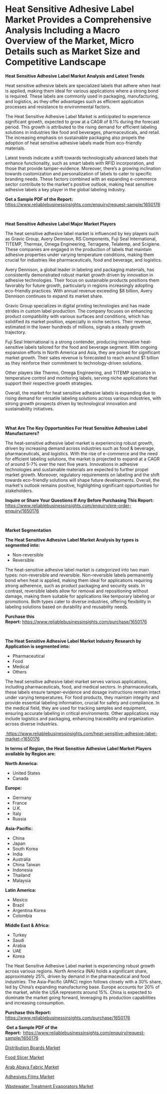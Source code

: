 <p><h1>Heat Sensitive Adhesive Label Market Provides a Comprehensive Analysis Including a Macro Overview of the Market, Micro Details such as Market Size and Competitive Landscape</h1></p><p><strong>Heat Sensitive Adhesive Label Market Analysis and Latest Trends</strong></p>
<p><p>Heat sensitive adhesive labels are specialized labels that adhere when heat is applied, making them ideal for various applications where a strong bond is required. These labels are commonly used in packaging, manufacturing, and logistics, as they offer advantages such as efficient application processes and resistance to environmental factors.</p><p>The Heat Sensitive Adhesive Label Market is anticipated to experience significant growth, expected to grow at a CAGR of 8.1% during the forecast period. This growth is attributed to the rising demand for efficient labeling solutions in industries like food and beverages, pharmaceuticals, and retail. The increasing emphasis on sustainable packaging also propels the adoption of heat sensitive adhesive labels made from eco-friendly materials.</p><p>Latest trends indicate a shift towards technologically advanced labels that enhance functionality, such as smart labels with RFID incorporation, and those that provide tamper-evidence. Moreover, there’s a growing inclination towards customization and personalization of labels to cater to specific branding needs. These factors combined with an expanding e-commerce sector contribute to the market's positive outlook, making heat sensitive adhesive labels a key player in the global labeling industry.</p></p>
<p><strong>Get a Sample PDF of the Report:&nbsp;</strong> <a href="https://www.reliablebusinessinsights.com/enquiry/request-sample/1650176?utm_campaign=1873&utm_medium=2&utm_source=Github&utm_content=ia&utm_term=16122024&utm_id=heat-sensitive-adhesive-label">https://www.reliablebusinessinsights.com/enquiry/request-sample/1650176</a></p>
<p>&nbsp;</p>
<p><strong>Heat Sensitive Adhesive Label Major Market Players</strong></p>
<p><p>The heat sensitive adhesive label market is influenced by key players such as Gravic Group, Avery Dennison, RS Components, Fuji Seal International, TITEMP, Thermax, Omega Engineering, Terragene, Telatemp, and Scigiene. These companies are engaged in the production of labels that maintain adhesive properties under varying temperature conditions, making them crucial for industries like pharmaceuticals, food and beverage, and logistics.</p><p>Avery Dennison, a global leader in labeling and packaging materials, has consistently demonstrated robust market growth driven by innovation in adhesive technologies. Their focus on sustainable products positions them favorably for future growth, particularly in regions increasingly adopting eco-friendly practices. With annual revenue exceeding $8 billion, Avery Dennison continues to expand its market share.</p><p>Gravic Group specializes in digital printing technologies and has made strides in custom label production. The company focuses on enhancing product compatibility with various surfaces and conditions, which has solidified its market position, especially in niche sectors. Their revenue, estimated in the lower hundreds of millions, signals a steady growth trajectory.</p><p>Fuji Seal International is a strong contender, producing innovative heat-sensitive labels tailored for the food and beverage segment. With ongoing expansion efforts in North America and Asia, they are poised for significant market growth. Their sales revenue is forecasted to reach around $1 billion as they reinforce their commitment to technology-driven solutions.</p><p>Other players like Thermo, Omega Engineering, and TITEMP specialize in temperature control and monitoring labels, serving niche applications that support their respective growth strategies.</p><p>Overall, the market for heat sensitive adhesive labels is expanding due to rising demand for versatile labeling solutions across various industries, with strong growth prospects driven by technological innovation and sustainability initiatives.</p></p>
<p>&nbsp;</p>
<p><strong>What Are The Key Opportunities For Heat Sensitive Adhesive Label Manufacturers?</strong></p>
<p><p>The heat-sensitive adhesive label market is experiencing robust growth, driven by increasing demand across industries such as food & beverage, pharmaceuticals, and logistics. With the rise of e-commerce and the need for efficient labeling solutions, the market is projected to expand at a CAGR of around 5-7% over the next five years. Innovations in adhesive technologies and sustainable materials are expected to further propel market growth. Moreover, regulatory requirements on labeling and the shift towards eco-friendly solutions will shape future developments. Overall, the market's outlook remains positive, highlighting significant opportunities for stakeholders.</p></p>
<p><strong>Inquire or Share Your Questions If Any Before Purchasing This Report:</strong> <a href="https://www.reliablebusinessinsights.com/enquiry/pre-order-enquiry/1650176?utm_campaign=1873&utm_medium=2&utm_source=Github&utm_content=ia&utm_term=16122024&utm_id=heat-sensitive-adhesive-label">https://www.reliablebusinessinsights.com/enquiry/pre-order-enquiry/1650176</a></p>
<p>&nbsp;</p>
<p><strong>Market Segmentation</strong></p>
<p><strong>The Heat Sensitive Adhesive Label Market Analysis by types is segmented into:</strong></p>
<p><ul><li>Non-reversible</li><li>Reversible</li></ul></p>
<p><p>The heat-sensitive adhesive label market is categorized into two main types: non-reversible and reversible. Non-reversible labels permanently bond when heat is applied, making them ideal for applications requiring strong adherence, such as product packaging and security seals. In contrast, reversible labels allow for removal and repositioning without damage, making them suitable for applications like temporary labeling or promotions. Both types cater to diverse industries, offering flexibility in labeling solutions based on durability and reusability needs.</p></p>
<p><strong>Purchase this Report:&nbsp;</strong><a href="https://www.reliablebusinessinsights.com/purchase/1650176?utm_campaign=1873&utm_medium=2&utm_source=Github&utm_content=ia&utm_term=16122024&utm_id=heat-sensitive-adhesive-label">https://www.reliablebusinessinsights.com/purchase/1650176</a></p>
<p>&nbsp;</p>
<p><strong>The Heat Sensitive Adhesive Label Market Industry Research by Application is segmented into:</strong></p>
<p><ul><li>Pharmaceutical</li><li>Food</li><li>Medical</li><li>Others</li></ul></p>
<p><p>The heat sensitive adhesive label market serves various applications, including pharmaceuticals, food, and medical sectors. In pharmaceuticals, these labels ensure tamper-evidence and dosage instructions remain intact under varying temperatures. For food products, they maintain integrity and provide essential labeling information, crucial for safety and compliance. In the medical field, they are used for tracking samples and equipment, ensuring accurate labeling in critical environments. Other applications may include logistics and packaging, enhancing traceability and organization across diverse industries.</p></p>
<p><a href="https://www.reliablebusinessinsights.com/heat-sensitive-adhesive-label-market-r1650176?utm_campaign=1873&utm_medium=2&utm_source=Github&utm_content=ia&utm_term=16122024&utm_id=heat-sensitive-adhesive-label">&nbsp;https://www.reliablebusinessinsights.com/heat-sensitive-adhesive-label-market-r1650176</a></p>
<p><strong>In terms of Region, the Heat Sensitive Adhesive Label Market Players available by Region are:</strong></p>
<p>
    <p> <strong> North America: </strong>
        <ul>
            <li>United States</li>
            <li>Canada</li>
        </ul>
        </p> 
    <p> <strong> Europe: </strong>
        <ul>
            <li>Germany</li>
            <li>France</li>
            <li>U.K.</li>
            <li>Italy</li>
            <li>Russia</li>
        </ul>
        </p> 
    <p> <strong> Asia-Pacific: </strong>
        <ul>
            <li>China</li>
            <li>Japan</li>
            <li>South Korea</li>
            <li>India</li>
            <li>Australia</li>
            <li>China Taiwan</li>
            <li>Indonesia</li>
            <li>Thailand</li>
            <li>Malaysia</li>
        </ul>
        </p> 
    <p> <strong> Latin America: </strong>
        <ul>
            <li>Mexico</li>
            <li>Brazil</li>
            <li>Argentina Korea</li>
            <li>Colombia</li>
        </ul>
        </p> 
    <p> <strong> Middle East & Africa: </strong>
        <ul>
            <li>Turkey</li>
            <li>Saudi</li>
            <li>Arabia</li>
            <li>UAE</li>
            <li>Korea</li>
        </ul>
    </p>
    </p>
<p><p>The Heat Sensitive Adhesive Label market is experiencing robust growth across various regions. North America (NA) holds a significant share, approximately 25%, driven by demand in the pharmaceutical and food industries. The Asia-Pacific (APAC) region follows closely with a 30% share, led by China’s expanding manufacturing base. Europe accounts for 20% of the market, while the USA represents around 15%. China is expected to dominate the market going forward, leveraging its production capabilities and increasing consumption.</p></p>
<p><strong>Purchase this Report: </strong><a href="https://www.reliablebusinessinsights.com/purchase/1650176?utm_campaign=1873&utm_medium=2&utm_source=Github&utm_content=ia&utm_term=16122024&utm_id=heat-sensitive-adhesive-label">https://www.reliablebusinessinsights.com/purchase/1650176</a></p>
<p>&nbsp;<strong>Get a Sample PDF of the Report:&nbsp;&nbsp;</strong><a href="https://www.reliablebusinessinsights.com/enquiry/request-sample/1650176?utm_campaign=1873&utm_medium=2&utm_source=Github&utm_content=ia&utm_term=16122024&utm_id=heat-sensitive-adhesive-label">https://www.reliablebusinessinsights.com/enquiry/request-sample/1650176</a></p>
<p><strong></strong></p>
<p><p><a href="https://www.linkedin.com/pulse/projecting-growth-trajectory-distribution-boards-market-size-4f7ce?utm_campaign=1873&utm_medium=2&utm_source=Github&utm_content=ia&utm_term=16122024&utm_id=heat-sensitive-adhesive-label">Distribution Boards Market</a></p><p><a href="https://www.linkedin.com/pulse/food-slicer-market-report-2024-2031-highlights-growth-hl88e?utm_campaign=1873&utm_medium=2&utm_source=Github&utm_content=ia&utm_term=16122024&utm_id=heat-sensitive-adhesive-label">Food Slicer Market</a></p><p><a href="https://github.com/JubayerMia832/Market-Research-Report-List-1/blob/main/arab-abaya-fabric-market.md?utm_campaign=1873&utm_medium=2&utm_source=Github&utm_content=ia&utm_term=16122024&utm_id=heat-sensitive-adhesive-label">Arab Abaya Fabric Market</a></p><p><a href="https://github.com/millionkaryn68/Market-Research-Report-List-1/blob/main/adhesives-films-market.md?utm_campaign=1873&utm_medium=2&utm_source=Github&utm_content=ia&utm_term=16122024&utm_id=heat-sensitive-adhesive-label">Adhesives Films Market</a></p><p><a href="https://www.linkedin.com/pulse/global-regional-expansion-wastewater-treatment-evaporators-m0dge?utm_campaign=1873&utm_medium=2&utm_source=Github&utm_content=ia&utm_term=16122024&utm_id=heat-sensitive-adhesive-label">Wastewater Treatment Evaporators Market</a></p></p>